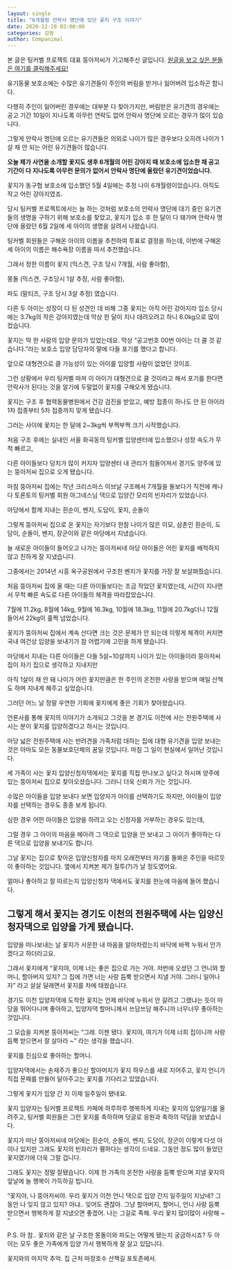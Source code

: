 ```yaml
---
layout: single
title: "6개월령 안락사 명단에 있던 꽃지 구조 이야기"
date: 2020-12-28 02:00:00
categories: 감동
author: Companimal
---
```


본 글은 팅커벨 프로젝트 대표 뚱아저씨가 기고해주신 글입니다. [원글을 보고 싶은 분들은 여기를 클릭해주세요!](https://blog.naver.com/tinkerbell-project/222181641691)

유기동물 보호소에는 수많은 유기견들이 주인의 버림을 받거나 잃어버려 입소하곤 합니다.

다행히 주인이 잃어버린 경우에는 대부분 다 찾아가지만, 버림받은 유기견의 경우에는 공고 기간 10일이 지나도록 아무런 연락도 없어 안락사 명단에 오르는 경우가 많이 있습니다.

그렇게 안락사 명단에 오르는 유기견들은 의외로 나이가 많은 경우보다 오히려 나이가 1살 채 안 되는 어린 유기견들이 많습니다.

**오늘 제가 사연을 소개할 꽃지도 생후 6개월의 어린 강아지 때 보호소에 입소한 채 공고 기간이 다 지나도록 아무런 문의가 없어서 안락사 명단에 올랐던 유기견이었습니다.**

꽃지가 동구협 보호소에 입소했던 5월 4일에는 추정 나이 6개월령이었습니다. 아직도 작고 어린 강아지였죠.

당시 팅커벨 프로젝트에서는 늘 하는 것처럼 보호소의 안락사 명단에 대기 중인 유기견들의 생명을 구하기 위해 보호소를 찾았고, 꽃지가 입소 후 한 달이 다 돼가며 안락사 명단에 올랐던 6월 2일에 세 아이의 생명을 살려서 나왔습니다.

팅커벨 회원들은 구해온 아이의 이름을 추천하여 투표로 결정을 하는데, 이번에 구해온 세 아이의 이름은 해수욕장 이름을 따서 추천했습니다.

그래서 정한 이름이 꽃지 (믹스견, 구조 당시 7개월, 사람 좋아함),

몽돌 (믹스견, 구조당시 1살 추정, 사람 좋아함),

파도 (말티즈, 구조 당시 3살 추정) 였습니다.

다른 두 아이는 성장이 다 된 성견인 데 비해 그중 꽃지는 아직 어린 강아지라 입소 당시에는 3.7kg의 작은 강아지였는데 막상 한 달이 지나 데려오려고 하니 6.0kg으로 많이 컸습니다.

꽃지는 딱 한 사람의 입양 문의가 있었는데요. 막상 “공고번호 00번 아이는 더 클 것 같습니다.”라는 보호소 입양 담당자의 말에 다들 포기를 했다고 합니다.

앞으로 대형견으로 클 가능성이 있는 아이를 입양할 사람이 없었던 것이죠.

그런 상황에서 우리 팅커벨 마져 이 아이가 대형견으로 클 것이라고 해서 포기를 한다면 안락사가 된다는 것을 알기에 두말없이 꽃지를 구해오게 됐습니다.

꽃지는 구조 후 협력동물병원에서 건강 검진을 받았고, 예방 접종이 하나도 안 된 아이라 1차 접종부터 5차 접종까지 맞게 됐습니다.

그러는 사이에 꽃지는 한 달에 2~3kg씩 부쩍부쩍 크기 시작했습니다.

처음 구조 후에는 실내인 서울 화곡동의 팅커벨 입양센터에 입소했으나 성장 속도가 무척 빠르고,

다른 아이들보다 덩치가 많이 커지자 입양센터 내 관리가 힘들어져서 경기도 양주에 있는 뚱아저씨 집으로 오게 됐습니다.

마침 뚱아저씨 집에는 작년 크리스마스 이브날 구조해서 7개월을 돌보다가 직전에 캐나다 토론토의 팅커벨 회원 아그네스님 댁으로 입양간 모리의 빈자리가 있었습니다.

마당에서 함께 지내는 흰순이, 벤지, 도담이, 꽃지, 순돌이

그렇게 뚱아저씨 집으로 온 꽃지는 자기보다 한참 나이가 많은 이모, 삼촌인 흰순이, 도담이, 순돌이, 벤지, 장군이와 같은 마당에서 지냈습니다.

늘 새로운 아이들이 들어오고 나가는 뚱아저씨네 마당 아이들은 어린 꽃지를 배척하지 않고 친하게 잘 지냈습니다.

그중에서는 2014년 시흥 옥구공원에서 구조한 벤지가 꽃지를 가장 잘 보살펴줬습니다.

처음 뚱아저씨 집에 올 때는 다른 아이들보다는 조금 작았던 꽃지였는데, 시간이 지나면서 무척 빠른 속도로 다른 아이들의 체격을 따라잡았습니다.

7월에 11.2kg, 8월에 14kg, 9월에 16.3kg, 10월에 18.3kg, 11월에 20.7kg더니 12월 들어서 22kg이 훌쩍 넘었습니다.

꽃지가 뚱아저씨 집에서 계속 산다면 크는 것은 문제가 안 되는데 이렇게 체격이 커지면 국내 여건상 입양을 보내기가 참 어렵기에 고민을 하게 됐습니다.

마당에서 지내는 다른 아이들은 다들 5살~10살까지 나이가 있는 아이들이라 뚱아저씨집이 자기 집으로 생각하고 지내지만

아직 1살이 채 안 돼 나이가 어린 꽃지만큼은 한 주인의 온전한 사랑을 받으며 매일 산책도 하며 지내게 해주고 싶었습니다.

그러던 어느 날 정말 우연한 기회에 꽃지에게 좋은 기회가 찾아왔습니다.

언론사를 통해 꽃지의 이야기가 소개되고 그것을 본 경기도 이천에 사는 전원주택에 사시는 분이 꽃지를 입양하겠다고 하시는 것입니다.

마당 넓은 전원주택에 사는 반려견을 가족처럼 대하는 집에 대형 유기견을 입양 보내는 것은 아마도 모든 동물보호단체의 꿈일 것입니다. 마침 그 일이 현실에서 일어난 것입니다.

세 가족이 사는 꽃지 입양신청자댁에서는 꽃지를 직접 만나보고 싶다고 하시며 양주에 있는 뚱아저씨 집으로 찾아오셨습니다. 그러니 더욱 신뢰가 가는 것입니다.

수많은 아이들을 입양 보내다 보면 입양자가 아이를 선택하기도 하지만, 아이들이 입양자를 선택하는 경우도 종종 보게 됩니다.

심한 경우 어떤 아이들은 입양을 하려고 오는 신청자를 거부하는 경우도 있는데,

그럴 경우 그 아이의 마음을 헤아려 그 댁으로 입양을 안 보내고 그 아이가 좋아하는 다른 댁으로 입양을 보내기도 합니다.

그날 꽃지는 집으로 찾아온 입양신청자를 마치 오래전부터 자기를 돌봐온 주인을 따르듯이 좋아하는 것입니다. 옆에서 지켜본 제가 질투(?)가 날 정도였어요.

얼마나 좋아하고 잘 따르는지 입양신청자 댁에서도 꽃지를 한눈에 마음에 들어 했습니다.

## 그렇게 해서 꽃지는 경기도 이천의 전원주택에 사는 입양신청자댁으로 입양을 가게 됐습니다.

입양을 떠나보내는 날 꽃지가 서운한 내 마음을 알아차렸는지 바닥에 바짝 누워서 안가겠다고 하더라고요.

그래서 꽃지에게 “꽃지야, 이제 너는 좋은 집으로 가는 거야. 저번에 오셨던 그 언니와 할머니, 할아버지 있지? 그 집에 가면 너는 사랑 듬뿍 받으면서 지낼 거야. 그러니 일어나자” 라고 살살 달래면서 꽃지를 차에 태웠습니다.

경기도 이천 입양자댁에 도착한 꽃지는 언제 바닥에 누워서 안 갈려고 그랬냐는 듯이 마당을 뛰어다니며 좋아하고, 입양자댁 할머니께서 쓰담쓰담 해주니까 너무너무 좋아하는 것입니다.

그 모습을 지켜본 뚱아저씨는 “그래. 이젠 됐다. 꽃지야, 여기가 이제 너희 집이니까 사랑 듬뿍 받으면서 잘 살아라 ~” 라는 생각을 했습니다.

꽃지를 진심으로 좋아하는 할머니.

입양자댁에서는 손재주가 좋으신 할아머지가 꽃지 하우스를 새로 지어주고, 꽂지 언니가 직접 문패를 만들어 달아주고는 꽃지를 기다리고 있었습니다.

그렇게 꽃지가 입양 간 지 이제 일주일이 됐네요.

꽃지 입양자는 팅커벨 프로젝트 카페에 하루하루 행복하게 지내는 꽃지의 입양일기를 올려주고, 팅커벨 회원들은 그런 꽃지를 축하하며 덧글로 응원과 축하의 덕담을 보냈습니다.

꽃지가 떠난 뚱아저씨네 마당에는 흰순이, 순돌이, 벤지, 도담이, 장군이 이렇게 다섯 아이나 있지만 그래도 꽃지의 빈자리가 휑하다는 생각이 드네요. 그동안 정도 많이 들었던 꽃지였기에 더욱 그럴 겁니다.

그래도 꽃지는 정말 잘됐습니다. 이제 한 가족의 온전한 사랑을 듬뿍 받으며 지낼 꽃지의 앞날에 늘 행복이 가득하길 빕니다.

“꽃지야, 나 뚱아저씨야. 우리 꽃지가 이천 언니 댁으로 입양 간지 일주일이 지났네? 그동안 나 잊지 않고 있지? 아냐.. 잊어도 괜찮아. 그냥 할아버지, 할머니, 언니 사랑 듬뿍 받으면서 행복하게 잘 지냈으면 좋겠어. 나는 그걸로 족해. 우리 꽃지 많이많이 사랑해 ~ ”

P.S. 아 참.. 꽃지와 같은 날 구조한 몽돌이와 파도는 어떻게 됐는지 궁금하시죠? 두 아이는 모두 좋은 가족에게 입양 가서 행복하게 잘 살고 있답니다.

꽃지와의 마지막 추억. 집 근처 마장호수 산책길 포토존에서.
